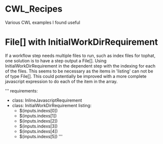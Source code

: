 # CWL_Recipes
Various CWL examples I found useful 


# File[] with InitialWorkDirRequirement

If a workflow step needs multiple files to run, such as index files for tophat, one solution
is to have a step output a File[]. Using InitialWorkDirRequirement in the dependent step with the indexing for each of the files. This seems to be necessary as the items in 'listing' can not be of type File[]. This could potentially be improved with a more complete javascript expression to do each of the item in the array. 

'''
requirements:
  - class: InlineJavascriptRequirement
  - class: InitialWorkDirRequirement
    listing:
      - $(inputs.indexs[0])
      - $(inputs.indexs[1])
      - $(inputs.indexs[2])
      - $(inputs.indexs[3])
      - $(inputs.indexs[4])
      - $(inputs.indexs[5])
'''

